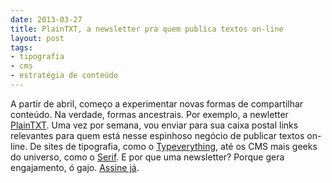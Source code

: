```yaml
---
date: 2013-03-27
title: PlainTXT, a newsletter pra quem publica textos on-line
layout: post
tags: 
- tipografia
- cms
- estratégia de conteúdo
---
```


A partir de abril, começo a experimentar novas formas de compartilhar conteúdo. Na verdade, formas ancestrais. Por exemplo, a newletter [PlainTXT](http://t.co/qNLwW3PzsS). Uma vez por semana, vou enviar para sua caixa postal links relevantes para quem está nesse espinhoso negócio de publicar textos on-line. De sites de tipografia, como o [Typeverything](http://typeverything.com), até os CMS mais geeks do universo, como o [Serif](https://aprescott.com/posts/serif). E por que uma newsletter? Porque gera engajamento, ó gajo. [Assine já](http://t.co/qNLwW3PzsS).